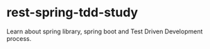 # rest-spring-tdd-study
Learn about spring library, spring boot and Test Driven Development process.
